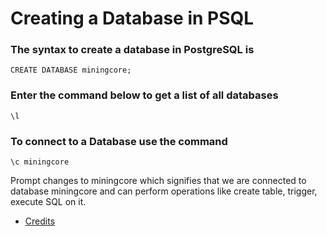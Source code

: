 # Creating a Database in PSQL

### The syntax to create a database in PostgreSQL is
```
CREATE DATABASE miningcore;
```

### Enter the command below to get a list of all databases
```
\l 
```

### To connect to a Database use the command

```
\c miningcore
```
Prompt changes to miningcore which signifies that we are connected to database 
miningcore and can perform operations like create table, trigger, execute SQL on it.


- [Credits](https://www.guru99.com/postgresql-create-database.html)
